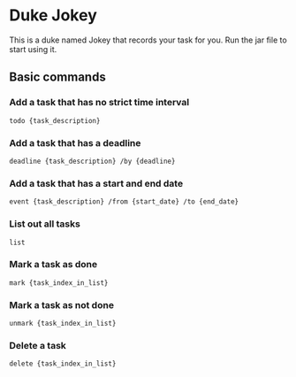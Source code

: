 # Duke Jokey

This is a duke named Jokey that records your task for you. Run the jar file to start using it.

## Basic commands
### Add a task that has no strict time interval
```
todo {task_description}
```
### Add a task that has a deadline
```
deadline {task_description} /by {deadline}
```
### Add a task that has a start and end date
```
event {task_description} /from {start_date} /to {end_date}
```
### List out all tasks
```
list
```
### Mark a task as done
```
mark {task_index_in_list}
```
### Mark a task as not done
```
unmark {task_index_in_list}
```
### Delete a task
```
delete {task_index_in_list}
```






